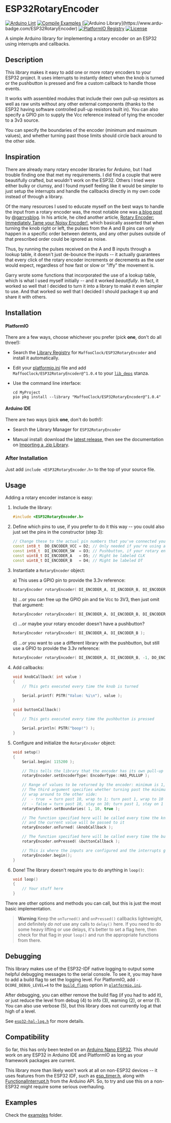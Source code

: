 # ESP32RotaryEncoder

[![Arduino Lint](https://github.com/MaffooClock/ESP32RotaryEncoder/actions/workflows/check-arduino.yml/badge.svg)](https://github.com/MaffooClock/ESP32RotaryEncoder/actions/workflows/check-arduino.yml) [![Compile Examples](https://github.com/MaffooClock/ESP32RotaryEncoder/actions/workflows/compile-examples.yml/badge.svg)](https://github.com/MaffooClock/ESP32RotaryEncoder/actions/workflows/compile-examples.yml) [![Arduino Library](https://www.ardu-badge.com/badge/ESP32RotaryEncoder.svg?)](https://www.ardu-badge.com/ESP32RotaryEncoder) [![PlatformIO Registry](https://badges.registry.platformio.org/packages/maffooclock/library/ESP32RotaryEncoder.svg)](https://registry.platformio.org/libraries/maffooclock/ESP32RotaryEncoder) [![License](https://img.shields.io/badge/license-MIT%20License-blue.svg)](http://doge.mit-license.org)

A simple Arduino library for implementing a rotary encoder on an ESP32 using interrupts and callbacks.


## Description

This library makes it easy to add one or more rotary encoders to your ESP32 project.  It uses interrupts to instantly detect when the knob is turned or the pushbutton is pressed and fire a custom callback to handle those events.

It works with assembled modules that include their own pull-up resistors as well as raw units without any other external components (thanks to the ESP32 having software controlled pull-up resistors built in).  You can also specify a GPIO pin to supply the Vcc reference instead of tying the encoder to a 3v3 source.

You can specify the boundaries of the encoder (minimum and maximum values), and whether turning past those limits should circle back around to the other side.


## Inspiration

There are already many rotary encoder libraries for Arduino, but I had trouble finding one that met my requirements.  I did find a couple that were beautifully crafted, but wouldn't work on the ESP32.  Others I tried were either bulky or clumsy, and I found myself feeling like it would be simpler to just setup the interrupts and handle the callbacks directly in my own code instead of through a library.

Of the many resources I used to educate myself on the best ways to handle the input from a rotary encoder was, the most notable one was [a blog post](https://garrysblog.com/2021/03/20/reliably-debouncing-rotary-encoders-with-arduino-and-esp32/) by [@garrysblog](https://github.com/garrysblog).  In his article, he cited another article, [Rotary Encoder: Immediately Tame your Noisy Encoder!](https://www.best-microcontroller-projects.com/rotary-encoder.html), which basically asserted that when turning the knob right or left, the pulses from the A and B pins can only happen in a specific order between detents, and any other pulses outside of that prescribed order could be ignored as noise.

Thus, by running the pulses received on the A and B inputs through a lookup table, it doesn't just de-bounce the inputs -- it actually guarantees that every click of the rotary encoder increments or decrements as the user would expect, regardless of how fast or slow or "iffy" the movement is.

Garry wrote some functions that incorporated the use of a lookup table, which is what I used myself initially -- and it worked _beautifully_.  In fact, it worked so well that I decided to turn it into a library to make it even simpler to use.  And that worked so well that I decided I should package it up and share it with others.


## Installation

#### PlatformIO

There are a few ways, choose whichever you prefer (pick **one**, don't do all three!):

- Search the [Library Registry](https://registry.platformio.org/search?t=library) for `MaffooClock/ESP32RotaryEncoder` and install it automatically.

- Edit your [platformio.ini](https://docs.platformio.org/en/latest/projectconf/index.html) file and add `MaffooClock/ESP32RotaryEncoder@^1.0.4` to your [`lib_deps`](https://docs.platformio.org/en/latest/projectconf/sections/env/options/library/lib_deps.html) stanza.

- Use the command line interface:
   ```shell
   cd MyProject
   pio pkg install --library "MaffooClock/ESP32RotaryEncoder@^1.0.4"
   ```

#### Arduino IDE

There are two ways (pick **one**, don't do both!):

- Search the Library Manager for `ESP32RotaryEncoder`

-  Manual install: download the [latest release](https://github.com/MaffooClock/ESP32RotaryEncoder/releases/latest), then see the documentation on [Importing a .zip Library](https://docs.arduino.cc/software/ide-v1/tutorials/installing-libraries#importing-a-zip-library).

### After Installation

Just add `include <ESP32RotaryEncoder.h>` to the top of your source file.


## Usage

Adding a rotary encoder instance is easy:

1. Include the library:

    ```c++
    #include <ESP32RotaryEncoder.h>
    ```


2. Define which pins to use, if you prefer to do it this way -- you could also just set the pins in the constructor (step 3):

    ```c++
    // Change these to the actual pin numbers that you've connected your rotary encoder to
    const int8_t  DO_ENCODER_VCC = D2; // Only needed if you're using a GPIO pin to supply the 3.3v reference
    const int8_t  DI_ENCODER_SW  = D3; // Pushbutton, if your rotary encoder has it
    const uint8_t DI_ENCODER_A   = D5; // Might be labeled CLK
    const uint8_t DI_ENCODER_B   = D4; // Might be labeled DT
    ```

3.  Instantiate a `RotaryEncoder` object:

    a)  This uses a GPIO pin to provide the 3.3v reference:
    ```c++
    RotaryEncoder rotaryEncoder( DI_ENCODER_A, DI_ENCODER_B, DI_ENCODER_SW, DO_ENCODER_VCC );
    ```

    b)  ...or you can free up the GPIO pin and tie Vcc to 3V3, then just omit that argument:
    ```c++
    RotaryEncoder rotaryEncoder( DI_ENCODER_A, DI_ENCODER_B, DI_ENCODER_SW );
    ```

    c)  ...or maybe your rotary encoder doesn't have a pushbutton?
    ```c++
    RotaryEncoder rotaryEncoder( DI_ENCODER_A, DI_ENCODER_B );
    ```

    d)  ...or you want to use a different library with the pushbutton, but still use a GPIO to provide the 3.3v reference:
    ```c++
    RotaryEncoder rotaryEncoder( DI_ENCODER_A, DI_ENCODER_B, -1, DO_ENCODER_VCC );
    ```

4. Add callbacks:

    ```c++
    void knobCallback( int value )
    {
        // This gets executed every time the knob is turned

        Serial.printf( PSTR("Value: %i\n"), value );
    }

    void buttonCallback()
    {
        // This gets executed every time the pushbutton is pressed

        Serial.println( PSTR("boop!") );
    }
    ```

5. Configure and initialize the `RotaryEncoder` object:

    ```c++
    void setup()
    {
        Serial.begin( 115200 );

        // This tells the library that the encoder has its own pull-up resistors
        rotaryEncoder.setEncoderType( EncoderType::HAS_PULLUP );

        // Range of values to be returned by the encoder: minimum is 1, maximum is 10
        // The third argument specifies whether turning past the minimum/maximum will
        // wrap around to the other side:
        //  - true  = turn past 10, wrap to 1; turn past 1, wrap to 10
        //  - false = turn past 10, stay on 10; turn past 1, stay on 1
        rotaryEncoder.setBoundaries( 1, 10, true );

        // The function specified here will be called every time the knob is turned
        // and the current value will be passed to it
        rotaryEncoder.onTurned( &knobCallback );

        // The function specified here will be called every time the button is pushed
        rotaryEncoder.onPressed( &buttonCallback );

        // This is where the inputs are configured and the interrupts get attached
        rotaryEncoder.begin();
    }
    ```

6. Done!  The library doesn't require you to do anything in `loop()`:

    ```c++
    void loop()
    {
        // Your stuff here
    }
    ```

There are other options and methods you can call, but this is just the most basic implementation.

> **Warning**
> Keep the `onTurned()` and `onPressed()` callbacks lightweight, and definitely _do not_ use any calls to `delay()` here.  If you need to do some heavy lifting or use delays, it's better to set a flag here, then check for that flag in your `loop()` and run the appropriate functions from there.


## Debugging

This library makes use of the ESP32-IDF native logging to output some helpful debugging messages to the serial console.  To see it, you may have to add a build flag to set the logging level.  For PlatformIO, add `-DCORE_DEBUG_LEVEL=4` to the [`build_flags`](https://docs.platformio.org/en/stable/projectconf/sections/env/options/build/build_flags.html) option in [`platformio.ini`](https://docs.platformio.org/en/stable/projectconf/index.html).

After debugging, you can either remove the build flag (if you had to add it), or just reduce the level from debug (4) to info (3), warning (2), or error (1).  You can also use verbose (5), but this library does not currently log at that high of a level.

See [`esp32-hal-log.h`](https://github.com/espressif/arduino-esp32/blob/master/cores/esp32/esp32-hal-log.h) for more details.


## Compatibility

So far, this has only been tested on an [Arduino Nano ESP32](https://docs.arduino.cc/hardware/nano-esp32).  This _should_ work on any ESP32 in Arduino IDE and PlatformIO as long as your framework packages are current.

This library more than likely won't work at all on non-ESP32 devices -- it uses features from the ESP32 IDF, such as [esp_timer.h](https://github.com/espressif/esp-idf/blob/master/components/esp_timer/include/esp_timer.h), along with [FunctionalInterrupt.h](https://github.com/espressif/arduino-esp32/blob/master/cores/esp32/FunctionalInterrupt.h) from the Arduino API.  So, to try and use this on a non-ESP32 might require some serious overhauling.


## Examples

Check the [examples](https://github.com/MaffooClock/ESP32RotaryEncoder/tree/main/examples) folder.

